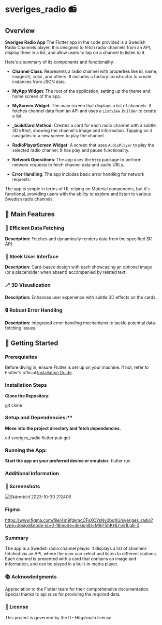 # sveriges_radio 📻

## Overview

**Sveriges Radio App** The Flutter app in the code provided is a Swedish Radio Channels player. It is designed to fetch radio channels from an API, display them in a list, and allow users to tap on a channel to listen to it. 



Here's a summary of its components and functionality:



- **Channel Class**: Represents a radio channel with properties like id, name, imageUrl, color, and others. It includes a factory constructor to create instances from JSON data.



- **MyApp Widget**: The root of the application, setting up the theme and home screen of the app.



- **MyScreen Widget**: The main screen that displays a list of channels. It fetches channel data from an API and uses a `ListView.builder` to create a list.



- **_buildCard Method**: Creates a card for each radio channel with a subtle 3D effect, showing the channel's image and information. Tapping on it navigates to a new screen to play the channel.



- **RadioPlayerScreen Widget**: A screen that uses `AudioPlayer` to play the selected radio channel. It has play and pause functionality.



- **Network Operations**: The app uses the `http` package to perform network requests to fetch channel data and audio URLs.



- **Error Handling**: The app includes basic error handling for network requests.



The app is simple in terms of UI, relying on Material components, but it's functional, providing users with the ability to explore and listen to various Swedish radio channels.

## 🌟 Main Features

### 📡 Efficient Data Fetching
**Description:** Fetches and dynamically renders data from the specified SR API.

### 🎨 Sleek User Interface
**Description:** Card-based design with each showcasing an optional image (or a placeholder when absent) accompanied by related text.

### 🪄 3D Visualization
**Description:** Enhances user experience with subtle 3D effects on the cards.

### 🔒 Robust Error Handling
**Description:** Integrated error-handling mechanisms to tackle potential data-fetching issues.

## 🚀 Getting Started

### Prerequisites

Before diving in, ensure Flutter is set up on your machine. If not, refer to Flutter's official [Installation Guide](https://flutter.dev/docs/get-started/install).

### Installation Steps
**Clone the Repository:**

git clone 

### Setup and Dependencies:**
**Move into the project directory and fetch dependencies.**

cd sveriges_radio
flutter pub get

### Running the App:
**Start the app on your preferred device or emulator.**
flutter run

### Additional Information

### 📸 Screenshots
![Skärmbild 2023-10-30 212406](https://github.com/alex88g/sveriges_radio/assets/113544188/e6865a57-437a-421e-9e16-621ae62e46f7)

### Figma 
https://www.figma.com/file/4m9fgkmcCFsXCYsNv0bgXU/sveriges_radio?type=design&node-id=0-1&mode=design&t=M8iF5hKHLhvs1LgB-0

### Summary
The app is a Swedish radio channel player. It displays a list of channels fetched via an API, where the user can select and listen to different stations. Each channel is presented with a card that contains an image and information, and can be played in a built-in media player.

### 📚 Acknowledgments
Appreciation to the Flutter team for their comprehensive documentation.
Special thanks to api.sr.se for providing the required data.

### 📜 License
This project is governed by the IT- Högskoaln license.
